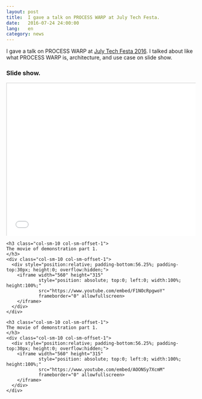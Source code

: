 ```yaml
---
layout: post
title:  I gave a talk on PROCESS WARP at July Tech Festa.
date:   2016-07-24 24:00:00
lang:   en
category: news
---
```


I gave a talk on PROCESS WARP at [July Tech Festa 2016](http://2016.techfesta.jp/).
I talked about like what PROCESS WARP is, architecture, and use case on slide show.

<div class="container-fluid" style="margin-top:1em;">
  <div class="row">
  <h3 class="col-sm-10 col-sm-offset-1">
  Slide show.
  </h3>
    <div class="col-sm-10 col-sm-offset-1">
      <div style="position:relative; padding-bottom:75%; padding-top:30px; height:0; overflow:hidden;">
        <iframe src="//www.slideshare.net/slideshow/embed_code/key/JJE9FAetChCO2l"
                frameborder="0" marginwidth="0" marginheight="0" scrolling="no"
                style="border:1px solid #CCC; border-width:1px; margin-bottom:5px; max-width:100%; position: absolute; top:0; left:0; width:100%; height:100%;"
                allowfullscreen></iframe>
        <div style="margin-bottom:5px">
          <strong>
            <a href="//www.slideshare.net/llamerada-jp/process-warp-64328273" title="PROCESS WARP「プロセスがデバイス間で移動する」仕組みを作る" target="_blank">PROCESS WARP「プロセスがデバイス間で移動する」仕組みを作る</a>
          </strong> from 
          <strong>
            <a href="//www.slideshare.net/llamerada-jp" target="_blank">祐司 伊藤</a>
          </strong>
        </div>
      </div>
    </div>

    <h3 class="col-sm-10 col-sm-offset-1">
    The movie of demonstration part 1.
    </h3>
    <div class="col-sm-10 col-sm-offset-1">
      <div style="position:relative; padding-bottom:56.25%; padding-top:30px; height:0; overflow:hidden;">
        <iframe width="560" height="315"
                style="position: absolute; top:0; left:0; width:100%; height:100%;"
                src="https://www.youtube.com/embed/F1NOcRpgwoY"
                frameborder="0" allowfullscreen>
        </iframe>
      </div>
    </div>

    <h3 class="col-sm-10 col-sm-offset-1">
    The movie of demonstration part 1.
    </h3>
    <div class="col-sm-10 col-sm-offset-1">
      <div style="position:relative; padding-bottom:56.25%; padding-top:30px; height:0; overflow:hidden;">
        <iframe width="560" height="315"
                style="position: absolute; top:0; left:0; width:100%; height:100%;"
                src="https://www.youtube.com/embed/AOONSy7XcmM"
                frameborder="0" allowfullscreen>
        </iframe>
      </div>
    </div>
  </div>
</div>

